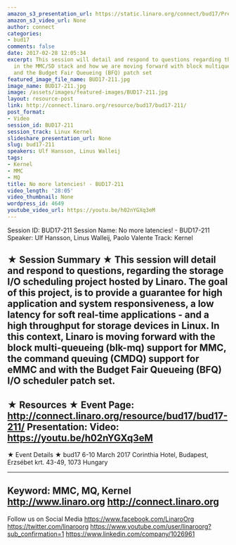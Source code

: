```yaml
---
amazon_s3_presentation_url: https://static.linaro.org/connect/bud17/Presentations/BUD17-211%20-%20No%20more%20latencies%21.pdf
amazon_s3_video_url: None
author: connect
categories:
- bud17
comments: false
date: 2017-02-28 12:05:34
excerpt: This session will detail and respond to questions regarding the latest developments
  in the MMC/SD stack and how we are moving forward with block multiqueueing (blk-mq)
  and the Budget Fair Queueing (BFQ) patch set
featured_image_file_name: BUD17-211.jpg
image_name: BUD17-211.jpg
image: /assets/images/featured-images/BUD17-211.jpg
layout: resource-post
link: http://connect.linaro.org/resource/bud17/bud17-211/
post_format:
- Video
session_id: BUD17-211
session_track: Linux Kernel
slideshare_presentation_url: None
slug: bud17-211
speakers: Ulf Hansson, Linus Walleij
tags:
- Kernel
- MMC
- MQ
title: No more latencies! - BUD17-211
video_length: '28:05'
video_thumbnail: None
wordpress_id: 4649
youtube_video_url: https://youtu.be/h02nYGXq3eM
---
```


Session ID: BUD17-211
Session Name: No more latencies! - BUD17-211
Speaker: Ulf Hansson, Linus Walleij, Paolo Valente
Track: Kernel


★ Session Summary ★
This session will detail and respond to questions, regarding the
storage I/O scheduling project hosted by Linaro. The goal of this
project, is to provide a guarantee for high application and system
responsiveness, a low latency for soft real-time applications - and a
high throughput for storage devices in Linux. In this context, Linaro
is moving forward with the block multi-queueing (blk-mq) support for
MMC, the command queuing (CMDQ) support for eMMC and with the Budget
Fair Queueing (BFQ) I/O scheduler patch set.
---------------------------------------------------
★ Resources ★
Event Page: http://connect.linaro.org/resource/bud17/bud17-211/
Presentation:
Video: https://youtu.be/h02nYGXq3eM
---------------------------------------------------

★ Event Details ★
bud17
6-10 March 2017
Corinthia Hotel, Budapest,
Erzsébet krt. 43-49,
1073 Hungary

---------------------------------------------------
Keyword: MMC, MQ, Kernel
http://www.linaro.org
http://connect.linaro.org
---------------------------------------------------
Follow us on Social Media
https://www.facebook.com/LinaroOrg
https://twitter.com/linaroorg
https://www.youtube.com/user/linaroorg?sub_confirmation=1
https://www.linkedin.com/company/1026961
